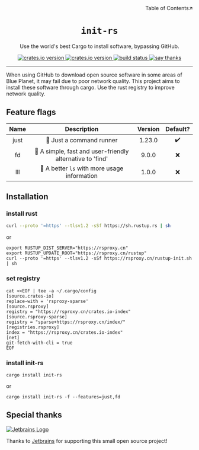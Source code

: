 <div align=right>Table of Contents↗️</div>

<h1 align=center><code>init-rs</code></h1>

<p align=center>Use the world's best Cargo to install software, bypassing GitHub.</p>

<div align=center>
  <a href="https://crates.io/crates/init-rs">
    <img src="https://img.shields.io/crates/v/init-rs.svg" alt="crates.io version">
  </a>
  <a href="https://crates.io/crates/init-rs">
    <img src="https://img.shields.io/github/repo-size/lvillis/init-rs?style=flat-square&color=328657" alt="crates.io version">
  </a>
  <a href="https://github.com/lvillis/init-rs/actions">
    <img src="https://github.com/lvillis/init-rs/actions/workflows/ci.yaml/badge.svg" alt="build status">
  </a>
  <a href="mailto:lvillis@outlook.com?subject=Thanks%20for%20init-rs!">
    <img src="https://img.shields.io/badge/Say%20Thanks-!-1EAEDB.svg" alt="say thanks">
  </a>
</div>


---

When using GitHub to download open source software in some areas of Blue Planet, it may fail due to poor network
quality.
This project aims to install these software through cargo. Use the rust registry to improve network quality.

## Feature flags

| Name |                        Description                        | Version | Default? |
|:----:|:---------------------------------------------------------:|:-------:|:--------:|
| just |                 🤖 Just a command runner                  | 1.23.0  |    ✔️    |
|  fd  | 📂 A simple, fast and user-friendly alternative to 'find' |  9.0.0  |    ❌     |
| lll  |       📜 A better `ls` with more usage information        |  1.0.0  |    ❌     |

## Installation

### install rust

```bash
curl --proto '=https' --tlsv1.2 -sSf https://sh.rustup.rs | sh
```

or

```shell
export RUSTUP_DIST_SERVER="https://rsproxy.cn"
export RUSTUP_UPDATE_ROOT="https://rsproxy.cn/rustup"
curl --proto '=https' --tlsv1.2 -sSf https://rsproxy.cn/rustup-init.sh | sh
```

### set registry

```shell
cat <<EOF | tee -a ~/.cargo/config
[source.crates-io]
replace-with = 'rsproxy-sparse'
[source.rsproxy]
registry = "https://rsproxy.cn/crates.io-index"
[source.rsproxy-sparse]
registry = "sparse+https://rsproxy.cn/index/"
[registries.rsproxy]
index = "https://rsproxy.cn/crates.io-index"
[net]
git-fetch-with-cli = true
EOF
```

### install init-rs

```shell
cargo install init-rs
```

or

```shell
cargo install init-rs -f --features=just,fd
```

## Special thanks

[![Jetbrains Logo](https://krwu.github.io/img/jetbrains.svg)](https://www.jetbrains.com/?from=init-rs)

Thanks to [Jetbrains](https://www.jetbrains.com/?from=init-rs) for supporting this small open source project!